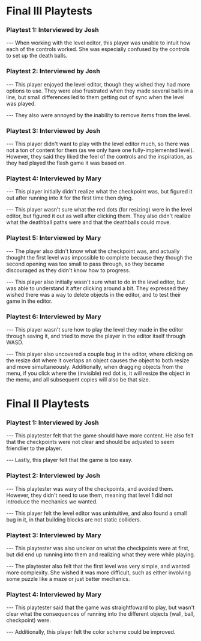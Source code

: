 # Final III Playtests

### Playtest 1: Interviewed by Josh
--- When working with the level editor, this player was unable to intuit how each of the controls worked. She was especially confused by the controls to set up the death balls.  

### Playtest 2: Interviewed by Josh
--- This player enjoyed the level editor, though they wished they had more options to use. They were also frustrated when they made several balls in a line, but small differences led to them getting out of sync when the level was played. 

--- They also were annoyed by the inability to remove items from the level.

### Playtest 3: Interviewed by Josh
--- This player didn't want to play with the level editor much, so there was not a ton of content for them (as we only have one fully-implemented level). However, they said they liked the feel of the controls and the inspiration, as they had played the flash game it was based on.

### Playtest 4: Interviewed by Mary
--- This player initially didn't realize what the checkpoint was, but figured it out after running into it for the first time then dying.

--- This player wasn't sure what the red dots (for resizing) were in the level editor, but figured it out as well after clicking them. They also didn't realize what the deathball paths were and that the deathballs could move.

### Playtest 5: Interviewed by Mary
--- The player also didn't know what the checkpoint was, and actually thought the first level was impossible to complete because they though the second opening was too small to pass through, so they became discouraged as they didn't know how to progress.

--- This player also initially wasn't sure what to do in the level editor, but was able to understand it after clicking around a bit. They expressed they wished there was a way to delete objects in the editor, and to test their game in the editor.

### Playtest 6: Interviewed by Mary
--- This player wasn't sure how to play the level they made in the editor through saving it, and tried to move the player in the editor itself through WASD.

--- This player also uncovered a couple bug in the editor, where clicking on the resize dot where it overlaps an object causes the object to both resize and move simultaneously. Additionally, when dragging objects from the menu, if you click where the (invisible) red dot is, it will resize the object in the menu, and all subsequent copies will also be that size.


# Final II Playtests

### Playtest 1: Interviewed by Josh
--- This playtester felt that the game should have more content. He also felt that the checkpoints were not clear and should be adjusted to seem friendlier to the player.

--- Lastly, this player felt that the game is too easy. 

### Playtest 2: Interviewed by Josh
--- This playtester was wary of the checkpoints, and avoided them. However, they didn't need to use them, meaning that level 1 did not introduce the mechanics we wanted.

--- This player felt the level editor was unintuitive, and also found a small bug in it, in that building blocks are not static colliders.

### Playtest 3: Interviewed by Mary
--- This playtester was also unclear on what the checkpoints were at first, but did end up running into them and realizing what they were while playing. 

--- The playtester also felt that the first level was very simple, and wanted more complexity. She wished it was more difficult, such as either involving some puzzle like a maze or just better mechanics.

### Playtest 4: Interviewed by Mary
--- This playtester said that the game was straightfoward to play, but wasn't clear what the consequences of running into the different objects (wall, ball, checkpoint) were.

--- Additionally, this player felt the color scheme could be improved.
